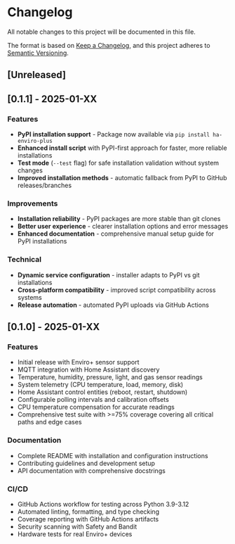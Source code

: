 # Changelog

All notable changes to this project will be documented in this file.

The format is based on [Keep a Changelog](https://keepachangelog.com/en/1.0.0/),
and this project adheres to [Semantic Versioning](https://semver.org/spec/v2.0.0.html).

## [Unreleased]

## [0.1.1] - 2025-01-XX

### Features
- **PyPI installation support** - Package now available via `pip install ha-enviro-plus`
- **Enhanced install script** with PyPI-first approach for faster, more reliable installations
- **Test mode** (`--test` flag) for safe installation validation without system changes
- **Improved installation methods** - automatic fallback from PyPI to GitHub releases/branches

### Improvements
- **Installation reliability** - PyPI packages are more stable than git clones
- **Better user experience** - clearer installation options and error messages
- **Enhanced documentation** - comprehensive manual setup guide for PyPI installations

### Technical
- **Dynamic service configuration** - installer adapts to PyPI vs git installations
- **Cross-platform compatibility** - improved script compatibility across systems
- **Release automation** - automated PyPI uploads via GitHub Actions

## [0.1.0] - 2025-01-XX

### Features
- Initial release with Enviro+ sensor support
- MQTT integration with Home Assistant discovery
- Temperature, humidity, pressure, light, and gas sensor readings
- System telemetry (CPU temperature, load, memory, disk)
- Home Assistant control entities (reboot, restart, shutdown)
- Configurable polling intervals and calibration offsets
- CPU temperature compensation for accurate readings
- Comprehensive test suite with >=75% coverage covering all critical paths and edge cases

### Documentation
- Complete README with installation and configuration instructions
- Contributing guidelines and development setup
- API documentation with comprehensive docstrings

### CI/CD
- GitHub Actions workflow for testing across Python 3.9-3.12
- Automated linting, formatting, and type checking
- Coverage reporting with GitHub Actions artifacts
- Security scanning with Safety and Bandit
- Hardware tests for real Enviro+ devices